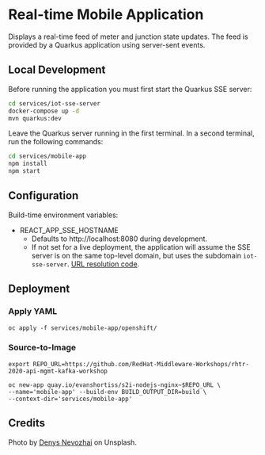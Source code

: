 # Real-time Mobile Application

Displays a real-time feed of meter and junction state updates. The feed is
provided by a Quarkus application using server-sent events.

## Local Development

Before running the application you must first start the Quarkus SSE server:

```bash
cd services/iot-sse-server
docker-compose up -d
mvn quarkus:dev
```

Leave the Quarkus server running in the first terminal. In a second terminal,
run the following commands:

```bash
cd services/mobile-app
npm install
npm start
```

## Configuration

Build-time environment variables:

* REACT_APP_SSE_HOSTNAME
  * Defaults to http://localhost:8080 during development.
  * If not set for a live deployment, the application will assume the SSE server is on the same top-level domain, but uses the subdomain `iot-sse-server`. [URL resolution code](/src/utils.ts).

## Deployment

### Apply YAML

```
oc apply -f services/mobile-app/openshift/
```

### Source-to-Image

```
export REPO_URL=https://github.com/RedHat-Middleware-Workshops/rhtr-2020-api-mgmt-kafka-workshop

oc new-app quay.io/evanshortiss/s2i-nodejs-nginx~$REPO_URL \
--name='mobile-app' --build-env BUILD_OUTPUT_DIR=build \
--context-dir='services/mobile-app'
```

## Credits

Photo by [Denys Nevozhai](https://unsplash.com/@dnevozhai?utm_source=unsplash&amp;utm_medium=referral&amp;utm_content=creditCopyText) on Unsplash.
